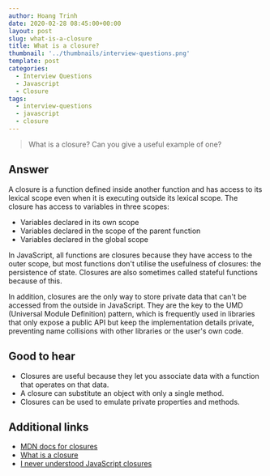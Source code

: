 ```yaml
---
author: Hoang Trinh
date: 2020-02-28 08:45:00+00:00
layout: post
slug: what-is-a-closure
title: What is a closure?
thumbnail: '../thumbnails/interview-questions.png'
template: post
categories:
  - Interview Questions
  - Javascript
  - Closure
tags:
  - interview-questions
  - javascript
  - closure
---
```


> What is a closure? Can you give a useful example of one?

## Answer

A closure is a function defined inside another function and has access to its lexical scope even when it is executing outside its lexical scope. The closure has access to variables in three scopes:

- Variables declared in its own scope
- Variables declared in the scope of the parent function
- Variables declared in the global scope

In JavaScript, all functions are closures because they have access to the outer scope, but most functions don't utilise the usefulness of closures: the persistence of state. Closures are also sometimes called stateful functions because of this.

In addition, closures are the only way to store private data that can't be accessed from the outside in JavaScript. They are the key to the UMD (Universal Module Definition) pattern, which is frequently used in libraries that only expose a public API but keep the implementation details private, preventing name collisions with other libraries or the user's own code.

## Good to hear

- Closures are useful because they let you associate data with a function that operates on that data.
- A closure can substitute an object with only a single method.
- Closures can be used to emulate private properties and methods.

## Additional links

- [MDN docs for closures](https://developer.mozilla.org/en-US/docs/Web/JavaScript/Closures)
- [What is a closure](https://medium.com/javascript-scene/master-the-javascript-interview-what-is-a-closure-b2f0d2152b36)
- [I never understood JavaScript closures](https://medium.com/dailyjs/i-never-understood-javascript-closures-9663703368e8)
